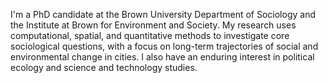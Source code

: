 I'm a PhD candidate at the Brown University Department of Sociology and the Institute at Brown for Environment and Society. My research uses computational, spatial, and quantitative methods to investigate core sociological questions, with a focus on long-term trajectories of social and environmental change in cities. I also have an enduring interest in political ecology and science and technology studies. 




